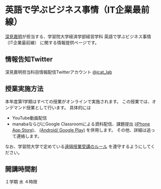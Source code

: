 # 英語で学ぶビジネス事情（IT企業最前線）
[深見嘉明](https://github.com/icat-lab/icat_lab)が担当する、学習院大学経済学部経営学科 英語で学ぶビジネス事情（IT企業最前線） に関する情報提供ページです。

## 情報告知Twitter
深見嘉明担当科目情報配信Twitterアカウント [@icat_lab](https://twitter.com/icat_lab)

## 授業実施方法
本年度第1学期はすべての授業がオンラインで実施されます。
この授業では、オンデマンド授業として行います。
具体的には
- YouTube動画配信
- manabaならびにGoogle Classroomによる資料配信、課題提出 [(iPhone App Store)](https://apps.apple.com/jp/app/google-classroom/id924620788)、 [(Android/ Google Play)](https://play.google.com/store/apps/details?id=com.google.android.apps.classroom&hl=ja)
を併用します。
その他、詳細は追って連絡します。

なお、学習院大学で定めている[遠隔授業受講のルール](https://www.univ.gakushuin.ac.jp/life/studentlife/attention/onlinerules.html) を遵守するようにしてください。

## 開講時間割
１学期 水 ４時限
